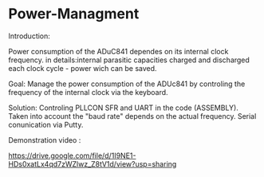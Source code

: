 # Power-Managment

Introduction: 

Power consumption of the ADuC841 dependes on its internal clock frequency.
in details:internal parasitic capacities charged and discharged each clock cycle - power  wich can be saved.

Goal:
Manage the power consumption of the ADUc841 by controling the frequency of the internal clock via the keyboard.

Solution:
Controling PLLCON SFR and UART in the code (ASSEMBLY).
Taken into account  the "baud rate" depends on the actual frequency. 
Serial conunication via Putty.

Demonstration video :

https://drive.google.com/file/d/1I9NE1-HDs0xatLx4qd7zWZlwz_Z8tV1d/view?usp=sharing
 
